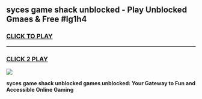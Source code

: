 
## syces game shack unblocked - Play Unblocked Gmaes & Free #lg1h4
<h3>
<a href="https://news.freeplayer.one?title=syces_game_shack_unblocked&ref=03M">CLICK TO PLAY</a></h3>
<hr>

<h3>
<a href="https://news.freeplayer.one?title=syces_game_shack_unblocked&ref=03M">CLICK 2 PLAY</a>
  
</h3>

<a href="https://news.freeplayer.one?title=syces_game_shack_unblocked&ref=03M"><img src="https://clearcache.store/games.png"></a>


**syces game shack unblocked games unblocked: Your Gateway to Fun and Accessible Online Gaming**
